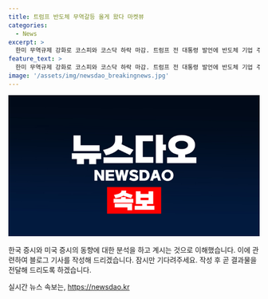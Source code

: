 ```yaml
---
title: 트럼프 반도체 무역갈등 올게 왔다 마켓뷰
categories:
  - News
excerpt: >
  한미 무역규제 강화로 코스피와 코스닥 하락 마감. 트럼프 전 대통령 발언에 반도체 기업 주가 하락. 바이든 대통령도 중국 대한 강력한 제재 검토. 나스닥 2년 7개월 만에 최대 낙폭. 미국 대선주자들의 무역규제 강화로 글로벌 증시도 피해. 미국의 산업생산은 예상치 상회. 단, 기준금리에 대한 전망은 변화 없는 상황. 국내 증시는 트럼프 트레이드 양상에 주의해야 함.
feature_text: >
  한미 무역규제 강화로 코스피와 코스닥 하락 마감. 트럼프 전 대통령 발언에 반도체 기업 주가 하락. 바이든 대통령도 중국 대한 강력한 제재 검토. 나스닥 2년 7개월 만에 최대 낙폭. 미국 대선주자들의 무역규제 강화로 글로벌 증시도 피해. 미국의 산업생산은 예상치 상회. 단, 기준금리에 대한 전망은 변화 없는 상황. 국내 증시는 트럼프 트레이드 양상에 주의해야 함.
image: '/assets/img/newsdao_breakingnews.jpg'
---
```


<p><img src="/assets/img/newsdao_breakingnews.jpg" alt="pcversion 속보" /></p>

<p>한국 증시와 미국 증시의 동향에 대한 분석을 하고 계시는 것으로 이해했습니다. 이에 관련하여 블로그 기사를 작성해 드리겠습니다. 잠시만 기다려주세요. 작성 후 곧 결과물을 전달해 드리도록 하겠습니다.</p>
실시간 뉴스 속보는, <a href="https://newsdao.kr" rel="dofollow">https://newsdao.kr</a>


